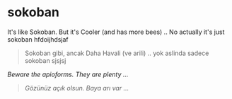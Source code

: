 sokoban
=======

It's like Sokoban. But it's Cooler (and has more bees) .. No actually it's just sokoban hfdoijhdsjaf

> Sokoban gibi, ancak Daha Havali (ve arili) .. yok aslinda sadece sokoban sjsjsj

*Beware the apioforms. They are plenty ...*

> *Gözünüz açık olsun. Baya arı var ...*